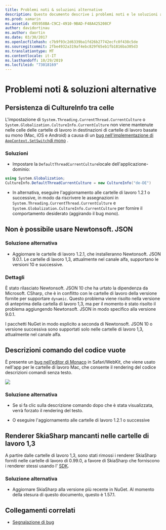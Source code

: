 ```yaml
---
title: Problemi noti & soluzioni alternative
description: Questo documento descrive i problemi noti e le soluzioni alternative per Xamarin Workbooks. Vengono illustrati i problemi di CultureInfo, i problemi JSON e altro ancora.
ms.prod: xamarin
ms.assetid: 495958BA-C9C2-4910-9BAD-F48A425208CF
author: davidortinau
ms.author: daortin
ms.date: 03/30/2017
ms.openlocfilehash: c7b9f93c2d6339ba1fd26b27742ecfc0f438c5de
ms.sourcegitcommit: 2fbe4932a319af4ebc829f65eb1fb1816ba305d3
ms.translationtype: MT
ms.contentlocale: it-IT
ms.lasthandoff: 10/29/2019
ms.locfileid: "73018169"
---
```

# <a name="known-issues--workarounds"></a>Problemi noti & soluzioni alternative

## <a name="persistence-of-cultureinfo-across-cells"></a>Persistenza di CultureInfo tra celle

L'impostazione di `System.Threading.CurrentThread.CurrentCulture` o `System.Globalization.CultureInfo.CurrentCulture` non viene mantenute nelle celle delle cartelle di lavoro in destinazioni di cartelle di lavoro basate su mono (Mac, iOS e Android) a causa di un [bug nell'implementazione di `AppContext.SetSwitch`di mono][appcontext-bug] .

### <a name="workarounds"></a>Soluzioni

- Impostare la `DefaultThreadCurrentCulture`locale dell'applicazione-dominio:

```csharp
using System.Globalization;
CultureInfo.DefaultThreadCurrentCulture = new CultureInfo("de-DE")
```

- In alternativa, eseguire l'aggiornamento alle cartelle di lavoro 1.2.1 o successive, in modo da riscrivere le assegnazioni in `System.Threading.CurrentThread.CurrentCulture` e `System.Globalization.CultureInfo.CurrentCulture` per fornire il comportamento desiderato (aggirando il bug mono).

## <a name="unable-to-use-newtonsoftjson"></a>Non è possibile usare Newtonsoft. JSON

### <a name="workaround"></a>Soluzione alternativa

- Aggiornare le cartelle di lavoro 1.2.1, che installeranno Newtonsoft. JSON 9.0.1.
  Le cartelle di lavoro 1,3, attualmente nel canale alfa, supportano le versioni 10 e successive.

### <a name="details"></a>Dettagli

È stato rilasciato Newtonsoft. JSON 10 che ha urtato la dipendenza da Microsoft. CSharp, che è in conflitto con le cartelle di lavoro della versione fornite per supportare `dynamic`. Questo problema viene risolto nella versione di anteprima della cartella di lavoro 1,3, ma per il momento è stato risolto il problema aggiungendo Newtonsoft. JSON in modo specifico alla versione 9.0.1.

I pacchetti NuGet in modo esplicito a seconda di Newtonsoft. JSON 10 o versione successiva sono supportati solo nelle cartelle di lavoro 1,3, attualmente nel canale alfa.

## <a name="code-tooltips-are-blank"></a>Descrizioni comando del codice vuote

È presente un [bug nell'editor di Monaco][monaco-bug] in Safari/WebKit, che viene usato nell'app per le cartelle di lavoro Mac, che consente il rendering del codice descrizioni comandi senza testo.

![](general-images/monaco-signature-help-bug.png)

### <a name="workaround"></a>Soluzione alternativa

- Se si fa clic sulla descrizione comando dopo che è stata visualizzata, verrà forzato il rendering del testo.

- O eseguire l'aggiornamento alle cartelle di lavoro 1.2.1 o successive

[appcontext-bug]: https://bugzilla.xamarin.com/show_bug.cgi?id=54448
[monaco-bug]: https://github.com/Microsoft/monaco-editor/issues/408

## <a name="skiasharp-renderers-are-missing-in-workbooks-13"></a>Renderer SkiaSharp mancanti nelle cartelle di lavoro 1,3

A partire dalle cartelle di lavoro 1,3, sono stati rimossi i renderer SkiaSharp forniti nelle cartelle di lavoro di 0.99.0, a favore di SkiaSharp che forniscono i renderer stessi usando l' [SDK](~/tools/workbooks/sdk/index.md).

### <a name="workaround"></a>Soluzione alternativa

- Aggiornare SkiaSharp alla versione più recente in NuGet. Al momento della stesura di questo documento, questo è 1.57.1.

## <a name="related-links"></a>Collegamenti correlati

- [Segnalazione di bug](~/tools/workbooks/install.md#reporting-bugs)
